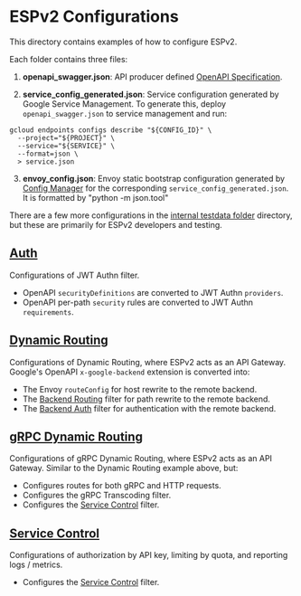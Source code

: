 # ESPv2 Configurations

This directory contains examples of how to configure ESPv2.

Each folder contains three files:

1. **openapi_swagger.json**:  API producer defined [OpenAPI Specification](https://github.com/OAI/OpenAPI-Specification).

2. **service_config_generated.json**: Service configuration generated by Google Service Management.
To generate this, deploy `openapi_swagger.json` to service management and run:

```shell script
gcloud endpoints configs describe "${CONFIG_ID}" \
  --project="${PROJECT}" \
  --service="${SERVICE}" \
  --format=json \
  > service.json
```

3. **envoy_config.json**: Envoy static bootstrap configuration generated by [Config Manager](../src/go/README.md)
for the corresponding `service_config_generated.json`.  It is formatted by "python -m json.tool"

There are a few more configurations in the [internal testdata folder](./testdata/README.md) directory,
but these are primarily for ESPv2 developers and testing.

## [Auth](auth)

Configurations of JWT Authn filter.

- OpenAPI `securityDefinitions` are converted to JWT Authn `providers`.
- OpenAPI per-path `security` rules are converted to JWT Authn `requirements`.

## [Dynamic Routing](dynamic_routing)

Configurations of Dynamic Routing, where ESPv2 acts as an API Gateway. 
Google's OpenAPI `x-google-backend` extension is converted into:

- The Envoy `routeConfig` for host rewrite to the remote backend.
- The [Backend Routing](../src/envoy/http/backend_routing/README.md) filter for path rewrite to the remote backend.
- The [Backend Auth](../src/envoy/http/backend_auth/README.md) filter for authentication with the remote backend.

## [gRPC Dynamic Routing](grpc_dynamic_routing)

Configurations of gRPC Dynamic Routing, where ESPv2 acts as an API Gateway.
Similar to the Dynamic Routing example above, but:

- Configures routes for both gRPC and HTTP requests.
- Configures the gRPC Transcoding filter.
- Configures the [Service Control](../src/envoy/http/service_control/README.md) filter.

## [Service Control](service_control)

Configurations of authorization by API key, limiting by quota, and reporting logs / metrics.

- Configures the [Service Control](../src/envoy/http/service_control/README.md) filter.